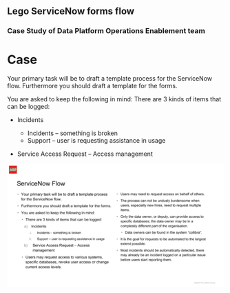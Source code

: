 ## Lego ServiceNow forms flow
### Case Study of Data Platform Operations Enablement team

# Case
Your primary task will be to draft a template process for the ServiceNow flow. Furthermore you should draft a template for the forms.

You are asked to keep the following in mind:
There are 3 kinds of items that can be logged:

* Incidents
  * Incidents – something is broken
  * Support – user is requesting assistance in usage

* Service Access Request – Access management

![](src/img/Requirements.JPG)
